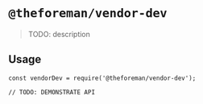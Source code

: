 # `@theforeman/vendor-dev`

> TODO: description

## Usage

```
const vendorDev = require('@theforeman/vendor-dev');

// TODO: DEMONSTRATE API
```
